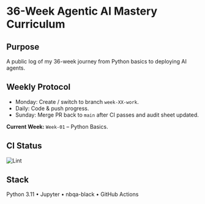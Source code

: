 # 36-Week Agentic AI Mastery Curriculum

## Purpose  
A public log of my 36-week journey from Python basics to deploying AI agents.

## Weekly Protocol  
- Monday: Create / switch to branch `week-XX-work`.  
- Daily: Code & push progress.  
- Sunday: Merge PR back to `main` after CI passes and audit sheet updated.

**Current Week:** `Week-01` – Python Basics.

## CI Status  
![Lint](https://github.com/drkmtr1/36-Week-Agentic-AI-Mastery-Curriculum-/actions/workflows/lint.yml/badge.svg)

## Stack  
Python 3.11 • Jupyter • nbqa-black • GitHub Actions
